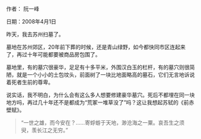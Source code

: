 作者： 阮一峰

日期：2008年4月1日

昨天，我去苏州扫墓了。

墓地在苏州郊区，20年前下葬的时候，还是青山绿野，如今都快同市区连起来了，再过十年可能都要被商品房包围了。

墓地里，有的墓穴很豪华，足足有十多平米，外围汉白玉的栏杆，有的墓穴则很简陋，就是一个小小的土包坟头，前面树了一块比地面略高的墓石，它们无言地诉说着死者生前的尊卑。

说实话，我不明白，为什么会有这么多人想要修建豪华墓穴。死后不都埋在同一块地方吗，再过几十年还不是都成为“荒冢一堆草没了”吗？这让我想起苏轼的《前赤壁赋》。

>“一世之雄，而今安在？……寄蜉蝣于天地，渺沧海之一粟。哀吾生之须臾，羡长江之无穷。”